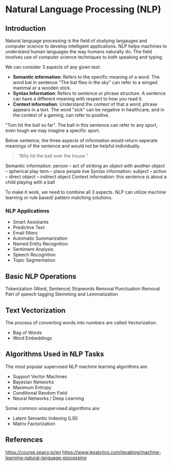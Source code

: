# Natural Language Processing (NLP)

## Introduction

Natural language processing is the field of studying langauges and computer science to develop intelligent applications. NLP helps machines to understand human languages the way humans naturally do. The field involves use of computer science techniques to both speaking and typing.

We can consider 3 aspects of any given text:

- **Semantic information:** Refers to the specific meaning of a word. The word bat in sentence "The bat flies in the sky" can refer to a winged mammal or a wooden stick.
- **Syntax Information**: Refers to sentence or phrase structure. A sentence can have a different meaning with respect to how you read it.
- **Context information**: Understand the context of that a word, phrase appears in a text. The word "sick" can be negative in healthcare, and in the context of a gaming, can refer to positive.

"Tom hit the ball so far". The ball in this sentence can refer to any sport, even tough we may imagine a specific sport.

Below sentence, the three aspects of information would return seperate meanings of the sentence and would not be helpful individually.

> “Billy hit the ball over the house.” 

Semantic information: person – act of striking an object with another object – spherical play item – place people live
Syntax information: subject – action – direct object – indirect object
Context information: this sentence is about a child playing with a ball

To make it work, we need to combine all 3 aspects. NLP can utilize machine learning or rule based/ pattern matching solutions.

### NLP Applications

- Smart Assistants 
- Predictive Text
- Email filters
- Automatic Summarization
- Named Entity Recognition
- Sentiment Analysis
- Speech Recognition
- Topic Segmentation

## Basic NLP Operations

Tokenization (Word, Sentence)
Stopwords Removal
Punctuation Removal
Part of speech tagging
Stemming and Lemmatization

## Text Vectorization

The process of converting words into numbers are called Vectorization.

- Bag of Words
- Word Embeddings

## Algorithms Used in NLP Tasks

The most popular supervised NLP machine learning algorithms are:

- Support Vector Machines
- Bayesian Networks
- Maximum Entropy
- Conditional Random Field
- Neural Networks / Deep Learning

Some common unsupervised algorithms are:

- Latent Semantic Indexing (LSI)
- Matrix Factorization

## References

https://course.spacy.io/en
https://www.lexalytics.com/lexablog/machine-learning-natural-language-processing
